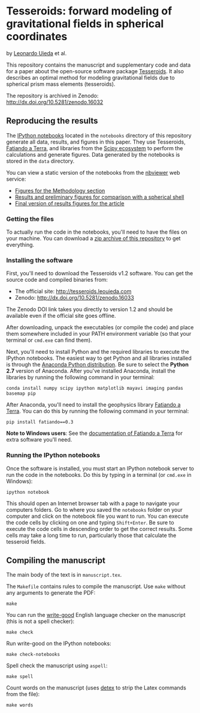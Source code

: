 # Tesseroids: forward modeling of gravitational fields in spherical coordinates

by [Leonardo Uieda](http://www.leouieda.com/) et al.

This repository contains the manuscript and supplementary code
and data for a paper about the open-source software package
[Tesseroids](http://tesseroids.leouieda.com).
It also describes an optimal method for modeling gravitational
fields due to spherical prism mass elements (tesseroids).

The repository is archived in Zenodo: http://dx.doi.org/10.5281/zenodo.16032

## Reproducing the results

The [IPython notebooks](http://ipython.org/notebook.html) located in the
`notebooks` directory of this repository
generate all data, results, and figures in this paper.
They use Tesseroids, [Fatiando a Terra](http://fatiando.org),
and libraries from the [Scipy ecosystem](http://scipy.org/)
to perform the calculations and generate figures.
Data generated by the notebooks is stored in the `data` directory.

You can view a static version of the notebooks from the
[nbviewer](http://nbviewer.ipython.org/) web service:

* [Figures for the Methodology section](http://nbviewer.ipython.org/github/pinga-lab/paper-tesseroids/blob/master/notebooks/methods_figures.ipynb)
* [Results and preliminary figures for comparison with a spherical shell](http://nbviewer.ipython.org/github/pinga-lab/paper-tesseroids/blob/master/notebooks/tesseroid_vs_spherical_shell.ipynb)
* [Final version of results figures for the article](http://nbviewer.ipython.org/github/pinga-lab/paper-tesseroids/blob/master/notebooks/results-figures.ipynb)

### Getting the files

To actually run the code in the notebooks,
you'll need to have the files on your machine.
You can download a
[zip archive of this repository](https://github.com/pinga-lab/paper-tesseroids/archive/master.zip)
to get everything.

### Installing the software

First, you'll need to download the Tesseroids v1.2 software.
You can get the source code and compiled binaries from:

* The official site: http://tesseroids.leouieda.com
* Zenodo: http://dx.doi.org/10.5281/zenodo.16033

The Zenodo DOI link takes you directly to version 1.2
and should be available even if the official site
goes offline.

After downloading, unpack the executables
(or compile the code) and place them
somewhere included in your PATH environment variable
(so that your terminal or `cmd.exe` can find them).

Next, you'll need to install Python and the required libraries
to execute the IPython notebooks.
The easiest way to get Python and all libraries installed
is through the
[Anaconda Python distribution](http://continuum.io/downloads).
Be sure to select the **Python 2.7** version of Anaconda.
After you've installed Anaconda,
install the libraries by running the following command
in your terminal:

    conda install numpy scipy ipython matplotlib mayavi imaging pandas basemap pip

After Anaconda, you'll need to install the geophysics library
[Fatiando a Terra](http://www.fatiando.org).
You can do this by running the following command
in your terminal:

    pip install fatiando==0.3

**Note to Windows users**: See the
[documentation of Fatiando a Terra](http://fatiando.github.io/v0.3/install.html)
for extra software you'll need.

### Running the IPython notebooks

Once the software is installed, you must start an IPython notebook server to
run the code in the notebooks.
Do this by typing in a terminal (or `cmd.exe` in Windows):

    ipython notebook

This should open an Internet browser tab with a page to navigate your computers
folders.
Go to where you saved the `notebooks` folder on your computer and click on
the notebook file you want to run.
You can execute the code cells by clicking on one and typing `Shift+Enter`.
Be sure to execute the code cells in descending order to get the correct
results.
Some cells may take a long time to run, particularly those that calculate the
tesseroid fields.

## Compiling the manuscript

The main body of the text is in `manuscript.tex`.

The `Makefile` contains rules to compile the manuscript. Use `make` without any
arguments to generate the PDF:

    make

You can run the [write-good](https://github.com/btford/write-good)
English language checker on the manuscript
(this is not a spell checker):

    make check

Run write-good on the IPython notebooks:

    make check-notebooks

Spell check the manuscript using `aspell`:

    make spell

Count words on the manuscript
(uses [detex](http://www.ctan.org/tex-archive/support/detex)
to strip the Latex commands from the file):

    make words

